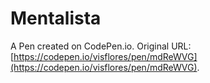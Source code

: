 # Mentalista

A Pen created on CodePen.io. Original URL: [https://codepen.io/visflores/pen/mdReWVG](https://codepen.io/visflores/pen/mdReWVG).


